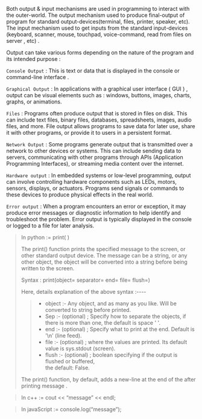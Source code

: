 
Both output & input mechanisms are used in programming to interact with the outer-world. The output mechanism 
used to produce final-output of program for standard output-devices(terminal, files, printer, speaker, etc).
The input mechanism used to get inputs from the standard input-devices (keyboard, scanner, mouse, touchpad, voice-command, read from files on server , etc) .

Output can take various forms depending on the nature of the program and its intended purpose : 

`Console Output`     : This is text or data that is displayed in the console or 
                         command-line interface . 

`Graphical Output`   : In applications with a graphical user interface ( GUI ) , output can be visual elements 
                         such as :  windows, buttons, images, charts, graphs, or animations. 

`Files`              : Programs often produce output that is stored in files on disk. This can include text files, 
                         binary files, databases, spreadsheets, images, audio files, and more. File output allows programs to save data for later use, share it with other programs, or provide it to users in a persistent format.

`Network Output`     : Some programs generate output that is transmitted over a network to other devices or systems. 
                         This can include sending data to servers, communicating with other programs through APIs (Application Programming Interfaces), or streaming media content over the internet.

`Hardware output`    : In embedded systems or low-level programming, output can involve controlling hardware 
                         components  such as LEDs, motors, sensors, displays, or actuators. Programs send signals or commands to these devices to produce physical effects in the real world.

`Error output`       : When a program encounters an error or exception, it may produce error messages or 
                         diagnostic information to help identify and troubleshoot the problem. Error output is typically displayed in the console or logged to a file for later analysis.


> In python         := print( )
>
> The print() function prints the specified message to the screen, or other standard output device. 
> The message can be a string, or any other object, the object will be converted into a string before being written to the screen.
>
> Syntax : print(object= separator= end= file= flush=)
>
> Here, details explanation of the above syntax :----
>
>> - object      :- Any object, and as many as you like. Will be converted to string before printed. 
>> - Sep         :- (optional) ; Specify how to separate the objects, if there is more than one, 
            the default is space '   '. 
>> - end         :- (optional) ;  Specify what to print at the end. Default is '\n' (line feed). 
>> - file        :- (optional) ;  where the values are printed. Its default value 
            is sys.stdout (screen).  
>> - flush       :- (optional) ; boolean specifying if the output is flushed or buffered,  
            the default: False. 
>
> The print() function, by default, adds a new-line at the end of the after printing message . 


> In c++            := cout << “message” << endl; 

> In javaScript     := console.log(“message”); 



